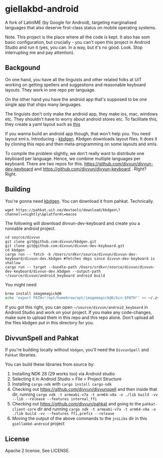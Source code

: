 # giellakbd-android

A fork of LatinIME (by Google for Android), targeting marginalised languages that also deserve first-class status on mobile operating systems.

Note. This project is the place where all the code is kept. It also has som basic configuration, but crucially - you can't open this project in Android Studio and run it (yes, you can. In a way, but it's no good. Look. Stop interrupting me and pay attention).

## Backgound

On one hand, you have all the linguists and other related folks at UiT working on getting spellers and suggestions and reasonable keyboard layouts. They work in one repo per language.

On the other hand you have the android app that's supposed to be one single app that ships many languages.

The linguists don't only make the android app, they make ios, mac, windows etc. They shouldn't have to worry about android stores etc. To facilitate this, they create a yaml layout such as [this](https://github.com/giellalt/keyboard-sms/blob/main/sms.kbdgen/layouts/sms.yaml)

If you wanna build an android app though, that won't help you. You need layout xml:s. Introducing - [kbdgen](https://github.com/divvun/kbdgen). Kbdgen downloads layout files. It does it by cloning this repo and then meta-programming on some layouts and xmls.

To compile the problem slightly, we don't really want to distribute one keyboard per language. Hence, we combine multiple languages per keyboard. There are two repos for this. <https://github.com/divvun/divvun-dev-keyboard> and <https://github.com/divvun/divvun-keyboard> . Right? Right.

## Building

You're gonna need [kbdgen](https://github.com/divvun/kbdgen). You can download it from pahkat. Technically.

```
wget https://pahkat.uit.no/devtools/download/kbdgen\?channel\=nightly\&platform\=macos
```

The following will download divvun-dev-keyboard and create you a runnable android project.

```
cd source/divvun
git clone git@github.com:divvun/kbdgen.git
git clone git@github.com:divvun/divvun-dev-keyboard.git
cd kbdgen
cargo run -- fetch -b /Users/srdkvr/source/divvun/divvun-dev-keyboard/divvun-dev.kbdgen #fetches deps since divvun-dev-keyboard is shallow
cargo run -- target --bundle-path /Users/srdkvr/source/divvun/divvun-dev-keyboard/divvun-dev.kbdgen --output-path ~/source/divvun/android_keyboard android build
```

You might need

```bash
brew install imagemagick@6
echo 'export PATH="/opt/homebrew/opt/imagemagick@6/bin:$PATH"' >> ~/.zshrc
```

If you got this right, you can open `~/source/divvun/android_keyboard` in Android Studio and work on your project. If you make any code-changes, make sure to upload them in this repo and this repo alone. Don't upload all the files kbdgen put in this directory for you.

## DivvunSpell and Pahkat

If you're building locally without `kbdgen`, you'll need the `DivvunSpell` and `Pahkat` libraries.

You can build these libraries from source by:

1. Installing NDK 28 (29 works too) via Android studio
2. Selecting it in Android Studio > File > Project Structure
3. Installing `cargo-ndk` with `cargo install cargo-ndk`
4. Checking out <https://github.com/divvun/divvunspell> and then inside that dir, running `cargo ndk -t armeabi-v7a -t arm64-v8a -o ./lib build -vv --lib --release --features internal_ffi`
5. Checking out <https://github.com/divvun/pahkat> and going to the `pahkat-client-core` dir and running `cargo ndk -t armeabi-v7a -t arm64-v8a -o ./lib build -vv --features ffi,prefix --release`
6. Moving the output of the above commands to the `jniLibs` dir in this `giellakbd-android` project

## License

Apache 2 license. See LICENSE.
